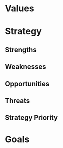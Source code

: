 # Values
# Strategy
## Strengths
## Weaknesses
## Opportunities
## Threats
## Strategy Priority
# Goals
